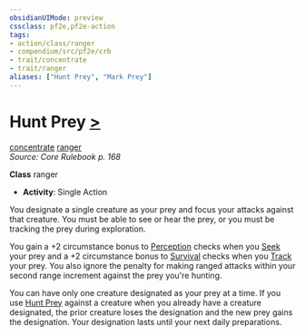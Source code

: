 ```yaml
---
obsidianUIMode: preview
cssclass: pf2e,pf2e-action
tags:
- action/class/ranger
- compendium/src/pf2e/crb
- trait/concentrate
- trait/ranger
aliases: ["Hunt Prey", "Mark Prey"]
---
```

# Hunt Prey [>](rules/core-rulebook/chapter-9-playing-the-game.md#Actions "Single Action")
[concentrate](rules/traits/concentrate.md "Concentrate Action & Ability Trait")  [ranger](rules/traits/ranger.md "Ranger Class Trait")  
*Source: Core Rulebook p. 168*  

**Class** ranger
- **Activity**: Single Action

You designate a single creature as your prey and focus your attacks against that creature. You must be able to see or hear the prey, or you must be tracking the prey during exploration.

You gain a +2 circumstance bonus to [Perception](compendium/skills.md#Perception) checks when you [Seek](rules/actions/seek.md) your prey and a +2 circumstance bonus to [Survival](compendium/skills.md#Survival) checks when you [Track](rules/actions/track.md) your prey. You also ignore the penalty for making ranged attacks within your second range increment against the prey you're hunting.

You can have only one creature designated as your prey at a time. If you use [Hunt Prey](rules/actions/hunt-prey.md) against a creature when you already have a creature designated, the prior creature loses the designation and the new prey gains the designation. Your designation lasts until your next daily preparations.